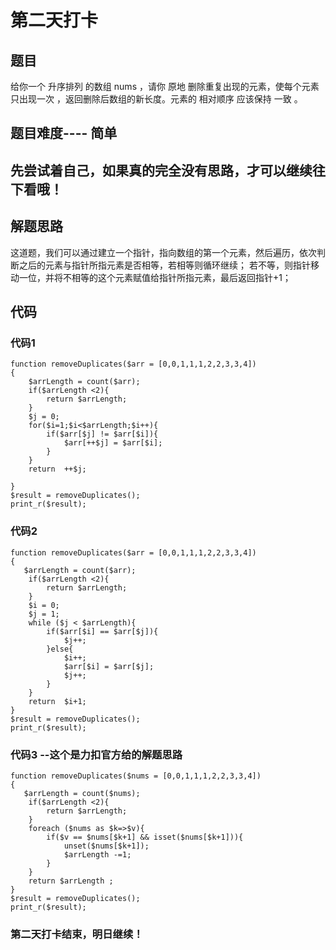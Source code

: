 
# 第二天打卡

## 题目
给你一个 升序排列 的数组 nums ，请你 原地 删除重复出现的元素，使每个元素 只出现一次 ，返回删除后数组的新长度。元素的 相对顺序 应该保持 一致 。

## 题目难度---- 简单

## 先尝试着自己，如果真的完全没有思路，才可以继续往下看哦！

## 解题思路
这道题，我们可以通过建立一个指针，指向数组的第一个元素，然后遍历，依次判断之后的元素与指针所指元素是否相等，若相等则循环继续；
若不等，则指针移动一位，并将不相等的这个元素赋值给指针所指元素，最后返回指针+1；

## 代码
### 代码1
```
function removeDuplicates($arr = [0,0,1,1,1,2,2,3,3,4])
{
    $arrLength = count($arr);
    if($arrLength <2){
        return $arrLength;
    }
    $j = 0;
    for($i=1;$i<$arrLength;$i++){
        if($arr[$j] != $arr[$i]){
            $arr[++$j] = $arr[$i];
        }
    }
    return  ++$j;

}
$result = removeDuplicates();
print_r($result);
```

### 代码2
```
function removeDuplicates($arr = [0,0,1,1,1,2,2,3,3,4])
{
   $arrLength = count($arr);
    if($arrLength <2){
        return $arrLength;
    }
    $i = 0;
    $j = 1;
    while ($j < $arrLength){
        if($arr[$i] == $arr[$j]){
            $j++;
        }else{
            $i++;
            $arr[$i] = $arr[$j];
            $j++;
        }
    }
    return  $i+1;
}
$result = removeDuplicates();
print_r($result);

```

### 代码3 --这个是力扣官方给的解题思路
```
function removeDuplicates($nums = [0,0,1,1,1,2,2,3,3,4])
{
   $arrLength = count($nums);
    if($arrLength <2){
        return $arrLength;
    }
    foreach ($nums as $k=>$v){
        if($v == $nums[$k+1] && isset($nums[$k+1])){
            unset($nums[$k+1]);
            $arrLength -=1;
        }
    }
    return $arrLength ;
}
$result = removeDuplicates();
print_r($result);

```


### 第二天打卡结束，明日继续！




